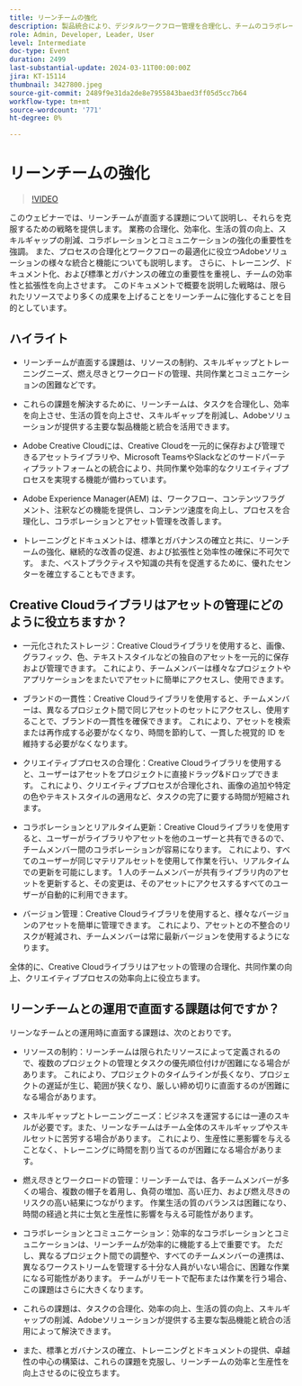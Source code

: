 ```yaml
---
title: リーンチームの強化
description: 製品統合により、デジタルワークフロー管理を合理化し、チームのコラボレーションを強化し、効果的なチームを確保し、ビジネスプロセスを拡張する方法を見つけ出します。
role: Admin, Developer, Leader, User
level: Intermediate
doc-type: Event
duration: 2499
last-substantial-update: 2024-03-11T00:00:00Z
jira: KT-15114
thumbnail: 3427800.jpeg
source-git-commit: 2489f9e31da2de8e7955843baed3ff05d5cc7b64
workflow-type: tm+mt
source-wordcount: '771'
ht-degree: 0%

---
```



# リーンチームの強化

>[!VIDEO](https://video.tv.adobe.com/v/3427800/?learn=on)

このウェビナーでは、リーンチームが直面する課題について説明し、それらを克服するための戦略を提供します。 業務の合理化、効率化、生活の質の向上、スキルギャップの削減、コラボレーションとコミュニケーションの強化の重要性を強調。 また、プロセスの合理化とワークフローの最適化に役立つAdobeソリューションの様々な統合と機能についても説明します。 さらに、トレーニング、ドキュメント化、および標準とガバナンスの確立の重要性を重視し、チームの効率性と拡張性を向上させます。 このドキュメントで概要を説明した戦略は、限られたリソースでより多くの成果を上げることをリーンチームに強化することを目的としています。

## ハイライト

* リーンチームが直面する課題は、リソースの制約、スキルギャップとトレーニングニーズ、燃え尽きとワークロードの管理、共同作業とコミュニケーションの困難などです。

* これらの課題を解決するために、リーンチームは、タスクを合理化し、効率を向上させ、生活の質を向上させ、スキルギャップを削減し、Adobeソリューションが提供する主要な製品機能と統合を活用できます。

* Adobe Creative Cloudには、Creative Cloudを一元的に保存および管理できるアセットライブラリや、Microsoft TeamsやSlackなどのサードパーティプラットフォームとの統合により、共同作業や効率的なクリエイティブプロセスを実現する機能が備わっています。

* Adobe Experience Manager(AEM) は、ワークフロー、コンテンツフラグメント、注釈などの機能を提供し、コンテンツ速度を向上し、プロセスを合理化し、コラボレーションとアセット管理を改善します。

* トレーニングとドキュメントは、標準とガバナンスの確立と共に、リーンチームの強化、継続的な改善の促進、および拡張性と効率性の確保に不可欠です。 また、ベストプラクティスや知識の共有を促進するために、優れたセンターを確立することもできます。

## Creative Cloudライブラリはアセットの管理にどのように役立ちますか？

* 一元化されたストレージ：Creative Cloudライブラリを使用すると、画像、グラフィック、色、テキストスタイルなどの独自のアセットを一元的に保存および管理できます。 これにより、チームメンバーは様々なプロジェクトやアプリケーションをまたいでアセットに簡単にアクセスし、使用できます。

* ブランドの一貫性：Creative Cloudライブラリを使用すると、チームメンバーは、異なるプロジェクト間で同じアセットのセットにアクセスし、使用することで、ブランドの一貫性を確保できます。 これにより、アセットを検索または再作成する必要がなくなり、時間を節約して、一貫した視覚的 ID を維持する必要がなくなります。

* クリエイティブプロセスの合理化：Creative Cloudライブラリを使用すると、ユーザーはアセットをプロジェクトに直接ドラッグ&amp;ドロップできます。 これにより、クリエイティブプロセスが合理化され、画像の追加や特定の色やテキストスタイルの適用など、タスクの完了に要する時間が短縮されます。

* コラボレーションとリアルタイム更新：Creative Cloudライブラリを使用すると、ユーザーがライブラリやアセットを他のユーザーと共有できるので、チームメンバー間のコラボレーションが容易になります。 これにより、すべてのユーザーが同じマテリアルセットを使用して作業を行い、リアルタイムでの更新を可能にします。 1 人のチームメンバーが共有ライブラリ内のアセットを更新すると、その変更は、そのアセットにアクセスするすべてのユーザーが自動的に利用できます。

* バージョン管理：Creative Cloudライブラリを使用すると、様々なバージョンのアセットを簡単に管理できます。 これにより、アセットとの不整合のリスクが軽減され、チームメンバーは常に最新バージョンを使用するようになります。

全体的に、Creative Cloudライブラリはアセットの管理の合理化、共同作業の向上、クリエイティブプロセスの効率向上に役立ちます。

## リーンチームとの運用で直面する課題は何ですか？

リーンなチームとの運用時に直面する課題は、次のとおりです。

* リソースの制約：リーンチームは限られたリソースによって定義されるので、複数のプロジェクトの管理とタスクの優先順位付けが困難になる場合があります。 これにより、プロジェクトのタイムラインが長くなり、プロジェクトの遅延が生じ、範囲が狭くなり、厳しい締め切りに直面するのが困難になる場合があります。

* スキルギャップとトレーニングニーズ：ビジネスを運営するには一連のスキルが必要です。また、リーンなチームはチーム全体のスキルギャップやスキルセットに苦労する場合があります。 これにより、生産性に悪影響を与えることなく、トレーニングに時間を割り当てるのが困難になる場合があります。

* 燃え尽きとワークロードの管理：リーンチームでは、各チームメンバーが多くの場合、複数の帽子を着用し、負荷の増加、高い圧力、および燃え尽きのリスクの高い結果につながります。 作業生活の質のバランスは困難になり、時間の経過と共に士気と生産性に影響を与える可能性があります。

* コラボレーションとコミュニケーション：効率的なコラボレーションとコミュニケーションは、リーンチームが効率的に機能する上で重要です。 ただし、異なるプロジェクト間での調整や、すべてのチームメンバーの連携は、異なるワークストリームを管理する十分な人員がいない場合に、困難な作業になる可能性があります。 チームがリモートで配布または作業を行う場合、この課題はさらに大きくなります。

* これらの課題は、タスクの合理化、効率の向上、生活の質の向上、スキルギャップの削減、Adobeソリューションが提供する主要な製品機能と統合の活用によって解決できます。

* また、標準とガバナンスの確立、トレーニングとドキュメントの提供、卓越性の中心の構築は、これらの課題を克服し、リーンチームの効率と生産性を向上させるのに役立ちます。